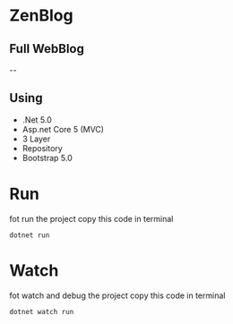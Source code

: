 # ZenBlog

## Full WebBlog
--
##  Using
- .Net 5.0
- Asp.net Core 5 (MVC)
- 3 Layer
- Repository
- Bootstrap 5.0

# Run
fot run the project copy this code in terminal
```
dotnet run
```

# Watch
fot watch and debug the project copy this code in terminal
```
dotnet watch run
```
